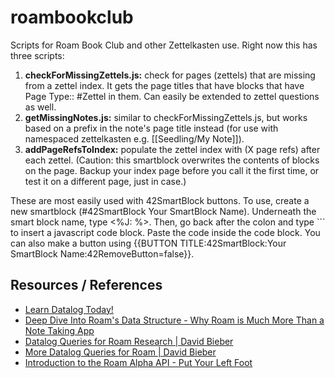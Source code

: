 # roambookclub
Scripts for Roam Book Club and other Zettelkasten use. Right now this has three scripts:

1. **checkForMissingZettels.js:** check for pages (zettels) that are missing from a zettel index. It gets the page titles that have blocks that have Page Type:: #Zettel in them. Can easily be extended to zettel questions as well.
2. **getMissingNotes.js:** similar to checkForMissingZettels.js, but works based on a prefix in the note's page title instead (for use with namespaced zettelkasten e.g. [[Seedling/My Note]]).
3. **addPageRefsToIndex:** populate the zettel index with (X page refs) after each zettel. (Caution: this smartblock overwrites the contents of blocks on the page. Backup your index page before you call it the first time, or test it on a different page, just in case.)

These are most easily used with 42SmartBlock buttons. To use, create a new smartblock (#42SmartBlock Your SmartBlock Name). Underneath the smart block name, type <%J: %>. Then, go back after the colon and type ``` to insert a javascript code block. Paste the code inside the code block. You can also make a button using {{BUTTON TITLE:42SmartBlock:Your SmartBlock Name:42RemoveButton=false}}.

## Resources / References

* [Learn Datalog Today!](http://www.learndatalogtoday.org/)
* [Deep Dive Into Roam's Data Structure - Why Roam is Much More Than a Note Taking App](https://www.zsolt.blog/2021/01/Roam-Data-Structure-Query.html)
* [Datalog Queries for Roam Research | David Bieber](https://davidbieber.com/snippets/2020-12-22-datalog-queries-for-roam-research/)
* [More Datalog Queries for Roam | David Bieber](https://davidbieber.com/snippets/2021-01-04-more-datalog-queries-for-roam/)
* [Introduction to the Roam Alpha API - Put Your Left Foot](https://www.putyourleftfoot.in/introduction-to-the-roam-alpha-api)
